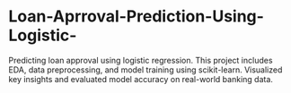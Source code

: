 # Loan-Aprroval-Prediction-Using-Logistic-
Predicting loan approval using logistic regression. This project includes EDA, data preprocessing, and model training using scikit-learn. Visualized key insights and evaluated model accuracy on real-world banking data.
